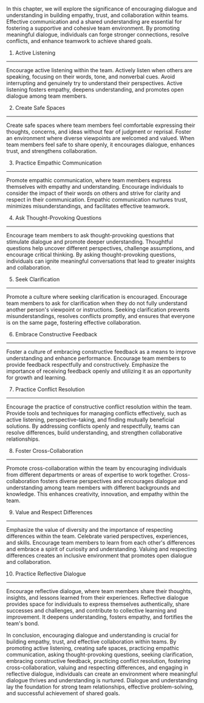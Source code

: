 
In this chapter, we will explore the significance of encouraging dialogue and understanding in building empathy, trust, and collaboration within teams. Effective communication and a shared understanding are essential for fostering a supportive and cohesive team environment. By promoting meaningful dialogue, individuals can forge stronger connections, resolve conflicts, and enhance teamwork to achieve shared goals.

1. Active Listening
-------------------

Encourage active listening within the team. Actively listen when others are speaking, focusing on their words, tone, and nonverbal cues. Avoid interrupting and genuinely try to understand their perspectives. Active listening fosters empathy, deepens understanding, and promotes open dialogue among team members.

2. Create Safe Spaces
---------------------

Create safe spaces where team members feel comfortable expressing their thoughts, concerns, and ideas without fear of judgment or reprisal. Foster an environment where diverse viewpoints are welcomed and valued. When team members feel safe to share openly, it encourages dialogue, enhances trust, and strengthens collaboration.

3. Practice Empathic Communication
----------------------------------

Promote empathic communication, where team members express themselves with empathy and understanding. Encourage individuals to consider the impact of their words on others and strive for clarity and respect in their communication. Empathic communication nurtures trust, minimizes misunderstandings, and facilitates effective teamwork.

4. Ask Thought-Provoking Questions
----------------------------------

Encourage team members to ask thought-provoking questions that stimulate dialogue and promote deeper understanding. Thoughtful questions help uncover different perspectives, challenge assumptions, and encourage critical thinking. By asking thought-provoking questions, individuals can ignite meaningful conversations that lead to greater insights and collaboration.

5. Seek Clarification
---------------------

Promote a culture where seeking clarification is encouraged. Encourage team members to ask for clarification when they do not fully understand another person's viewpoint or instructions. Seeking clarification prevents misunderstandings, resolves conflicts promptly, and ensures that everyone is on the same page, fostering effective collaboration.

6. Embrace Constructive Feedback
--------------------------------

Foster a culture of embracing constructive feedback as a means to improve understanding and enhance performance. Encourage team members to provide feedback respectfully and constructively. Emphasize the importance of receiving feedback openly and utilizing it as an opportunity for growth and learning.

7. Practice Conflict Resolution
-------------------------------

Encourage the practice of constructive conflict resolution within the team. Provide tools and techniques for managing conflicts effectively, such as active listening, perspective-taking, and finding mutually beneficial solutions. By addressing conflicts openly and respectfully, teams can resolve differences, build understanding, and strengthen collaborative relationships.

8. Foster Cross-Collaboration
-----------------------------

Promote cross-collaboration within the team by encouraging individuals from different departments or areas of expertise to work together. Cross-collaboration fosters diverse perspectives and encourages dialogue and understanding among team members with different backgrounds and knowledge. This enhances creativity, innovation, and empathy within the team.

9. Value and Respect Differences
--------------------------------

Emphasize the value of diversity and the importance of respecting differences within the team. Celebrate varied perspectives, experiences, and skills. Encourage team members to learn from each other's differences and embrace a spirit of curiosity and understanding. Valuing and respecting differences creates an inclusive environment that promotes open dialogue and collaboration.

10. Practice Reflective Dialogue
--------------------------------

Encourage reflective dialogue, where team members share their thoughts, insights, and lessons learned from their experiences. Reflective dialogue provides space for individuals to express themselves authentically, share successes and challenges, and contribute to collective learning and improvement. It deepens understanding, fosters empathy, and fortifies the team's bond.

In conclusion, encouraging dialogue and understanding is crucial for building empathy, trust, and effective collaboration within teams. By promoting active listening, creating safe spaces, practicing empathic communication, asking thought-provoking questions, seeking clarification, embracing constructive feedback, practicing conflict resolution, fostering cross-collaboration, valuing and respecting differences, and engaging in reflective dialogue, individuals can create an environment where meaningful dialogue thrives and understanding is nurtured. Dialogue and understanding lay the foundation for strong team relationships, effective problem-solving, and successful achievement of shared goals.
